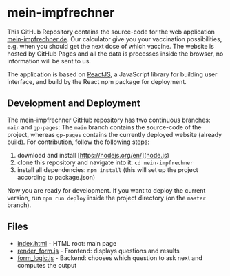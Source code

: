 # mein-impfrechner

This GitHub Repository contains the source-code for the web 
application [mein-impfrechner.de](https://mein-impfrechner.de). 
Our calculator give you your vaccination possibilities, e.g. when you should get the next dose of which vaccine.
The website is hosted by GitHub Pages and all the data is processes inside the browser, no information will be sent to 
us. 

The application is based on [ReactJS](https://reactjs.org/), a JavaScript library for building user interface, and build 
by the React npm package for deployment.

## Development and Deployment

The mein-impfrechner GitHub repository has two  continuous branches: `main` and `gp-pages`: The `main` branch contains 
the source-code of the project, whereas `gp-pages` contains the currently deployed website (already build). 
For contribution, follow the following steps:

1. download and install [https://nodejs.org/en/](node.js)
2. clone this repository and navigate into it: `cd mein-impfrechner`
3. install all dependencies: `npm install` (this will set up the project according to package.json)

Now you are ready for development. If you want to deploy the current version, run `npm run deploy` inside the project 
directory (on the `master` branch).



## Files
* [index.html](public/index.html) - HTML root: main page
* [render_form.js](public/form_logic.js) - Frontend: displays questions and results 
* [form_logic.js](public/form_logic.js) - Backend: chooses which question to ask next and computes the output
